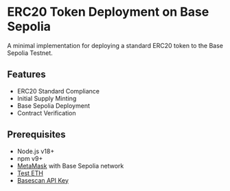 # ERC20 Token Deployment on Base Sepolia

A minimal implementation for deploying a standard ERC20 token to the Base Sepolia Testnet.

## Features
- ERC20 Standard Compliance
- Initial Supply Minting
- Base Sepolia Deployment
- Contract Verification

## Prerequisites
- Node.js v18+
- npm v9+
- [MetaMask](https://metamask.io/) with Base Sepolia network
- [Test ETH](https://faucet.quicknode.com/base/sepolia)
- [Basescan API Key](https://basescan.org/)

